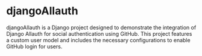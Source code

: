 # djangoAllauth
djangoAllauth is a Django project designed to demonstrate the integration of Django Allauth for social authentication using GitHub. This project features a custom user model and includes the necessary configurations to enable GitHub login for users.
